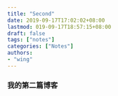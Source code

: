 ```yaml
---
title: "Second"
date: 2019-09-17T17:02:02+08:00
lastmod: 019-09-17T18:57:15+08:00
draft: false
tags: ["notes"]
categories: ["Notes"]
authors:
- "wing"
---
```


### 我的第二篇博客
